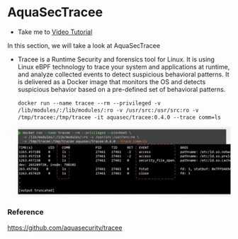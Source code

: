 # AquaSecTracee
  - Take me to [Video Tutorial](https://kodekloud.com/courses/1378608/lectures/31704446)

In this section, we will take a look at AquaSecTracee

- Tracee is a Runtime Security and forensics tool for Linux. It is using Linux eBPF technology to trace your system and applications at runtime, and analyze collected events to detect suspicious behavioral patterns. It is delivered as a Docker image that monitors the OS and detects suspicious behavior based on a pre-defined set of behavioral patterns.

      docker run --name tracee --rm --privileged -v /lib/modules/:/lib/modules/:ro -v /usr/src:/usr/src:ro -v /tmp/tracee:/tmp/tracee -it aquasec/tracee:0.4.0 --trace comm=ls

    ![tracee](../../images/tracee.png)


### Reference
https://github.com/aquasecurity/tracee
